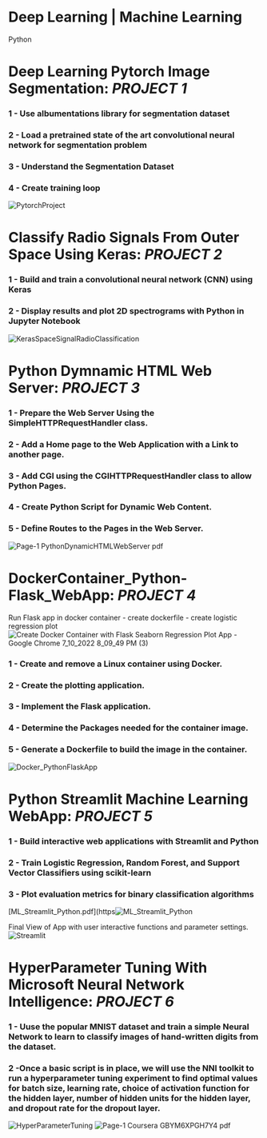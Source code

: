 # Deep Learning | Machine Learning
Python

# Deep Learning Pytorch Image Segmentation: *PROJECT 1*
### 1 - Use albumentations library for segmentation dataset
### 2 - Load a pretrained state of the art convolutional neural network for segmentation problem
### 3 - Understand the Segmentation Dataset
### 4 - Create training loop
![PytorchProject](https://user-images.githubusercontent.com/106122834/177012717-77630aa7-2f87-4de1-92b8-19c3dfc4325c.jpeg)


# Classify Radio Signals From Outer Space Using Keras: *PROJECT 2*
### 1 - Build and train a convolutional neural network (CNN) using Keras
### 2 - Display results and plot 2D spectrograms with Python in Jupyter Notebook
![KerasSpaceSignalRadioClassification](https://user-images.githubusercontent.com/106122834/177063965-da595ca7-d968-4044-a929-594c09d61499.jpeg)


# Python Dymnamic HTML Web Server: *PROJECT 3*
### 1 - Prepare the Web Server Using the SimpleHTTPRequestHandler class.
### 2 - Add a Home page to the Web Application with a Link to another page.
### 3 - Add CGI using the CGIHTTPRequestHandler class to allow Python Pages.
### 4 - Create Python Script for Dynamic Web Content.
### 5 - Define Routes to the Pages in the Web Server.
![Page-1  PythonDynamicHTMLWebServer pdf](https://user-images.githubusercontent.com/106122834/181865342-fc126edd-4558-4dc9-93ba-a3afa2976c4c.jpeg)


# DockerContainer_Python-Flask_WebApp: *PROJECT 4*
Run Flask app in docker container - create dockerfile - create logistic regression plot
![Create Docker Container with Flask Seaborn Regression Plot App - Google Chrome 7_10_2022 8_09_49 PM (3)](https://user-images.githubusercontent.com/106122834/178182184-4aea354d-2604-49c8-9ee7-16c1afb45540.png)
### 1 - Create and remove a Linux container using Docker.
### 2 - Create the plotting application.
### 3 - Implement the Flask application.
### 4 - Determine the Packages needed for the container image.
### 5 - Generate a Dockerfile to build the image in the container.
![Docker_PythonFlaskApp](https://user-images.githubusercontent.com/106122834/178181204-83f1dd65-43c6-4a6d-af03-aa8998364167.jpeg)

# Python Streamlit Machine Learning WebApp: *PROJECT 5*
### 1 - Build interactive web applications with Streamlit and Python
### 2 - Train Logistic Regression, Random Forest, and Support Vector Classifiers using scikit-learn
### 3 - Plot evaluation metrics for binary classification algorithms
[ML_Streamlit_Python.pdf](https![ML_Streamlit_Python](https://user-images.githubusercontent.com/106122834/178176801-651c42aa-765b-4db0-a201-7637dd58a145.jpeg)



Final View of App with user interactive functions and parameter settings.
![Streamlit](https://user-images.githubusercontent.com/106122834/178174842-a371c798-7913-44a4-821e-ff403e4a2f38.jpeg)


# HyperParameter Tuning With Microsoft Neural Network Intelligence: *PROJECT 6*
### 1 - Uuse the popular MNIST dataset and train a simple Neural Network to learn to classify images of hand-written digits from the dataset. 
### 2 -Once a basic script is in place, we will use the NNI toolkit to run a hyperparameter tuning experiment to find optimal values for batch size, learning rate, choice of activation function for the hidden layer, number of hidden units for the hidden layer, and dropout rate for the dropout layer.
![HyperParameterTuning](https://user-images.githubusercontent.com/106122834/182059838-6ed7c8b6-c6e9-424a-9a08-2a630f4c7c4d.jpeg)
![Page-1  Coursera GBYM6XPGH7Y4 pdf](https://user-images.githubusercontent.com/106122834/182059845-147ff1ff-91d5-46fb-93fe-888136355e09.jpeg)

